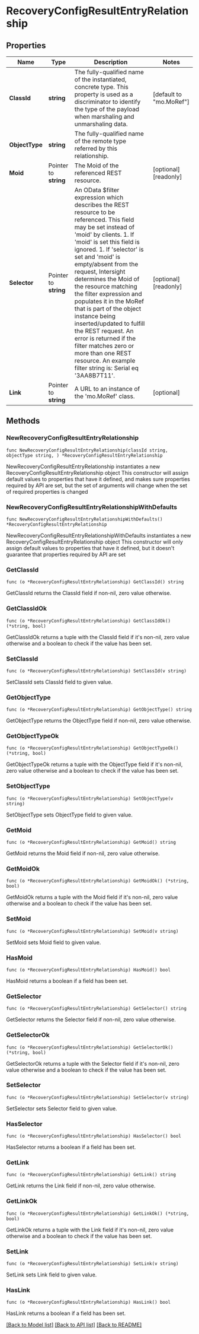 # RecoveryConfigResultEntryRelationship

## Properties

Name | Type | Description | Notes
------------ | ------------- | ------------- | -------------
**ClassId** | **string** | The fully-qualified name of the instantiated, concrete type. This property is used as a discriminator to identify the type of the payload when marshaling and unmarshaling data. | [default to "mo.MoRef"]
**ObjectType** | **string** | The fully-qualified name of the remote type referred by this relationship. | 
**Moid** | Pointer to **string** | The Moid of the referenced REST resource. | [optional] [readonly] 
**Selector** | Pointer to **string** | An OData $filter expression which describes the REST resource to be referenced. This field may be set instead of &#39;moid&#39; by clients. 1. If &#39;moid&#39; is set this field is ignored. 1. If &#39;selector&#39; is set and &#39;moid&#39; is empty/absent from the request, Intersight determines the Moid of the resource matching the filter expression and populates it in the MoRef that is part of the object instance being inserted/updated to fulfill the REST request. An error is returned if the filter matches zero or more than one REST resource. An example filter string is: Serial eq &#39;3AA8B7T11&#39;. | [optional] [readonly] 
**Link** | Pointer to **string** | A URL to an instance of the &#39;mo.MoRef&#39; class. | [optional] 

## Methods

### NewRecoveryConfigResultEntryRelationship

`func NewRecoveryConfigResultEntryRelationship(classId string, objectType string, ) *RecoveryConfigResultEntryRelationship`

NewRecoveryConfigResultEntryRelationship instantiates a new RecoveryConfigResultEntryRelationship object
This constructor will assign default values to properties that have it defined,
and makes sure properties required by API are set, but the set of arguments
will change when the set of required properties is changed

### NewRecoveryConfigResultEntryRelationshipWithDefaults

`func NewRecoveryConfigResultEntryRelationshipWithDefaults() *RecoveryConfigResultEntryRelationship`

NewRecoveryConfigResultEntryRelationshipWithDefaults instantiates a new RecoveryConfigResultEntryRelationship object
This constructor will only assign default values to properties that have it defined,
but it doesn't guarantee that properties required by API are set

### GetClassId

`func (o *RecoveryConfigResultEntryRelationship) GetClassId() string`

GetClassId returns the ClassId field if non-nil, zero value otherwise.

### GetClassIdOk

`func (o *RecoveryConfigResultEntryRelationship) GetClassIdOk() (*string, bool)`

GetClassIdOk returns a tuple with the ClassId field if it's non-nil, zero value otherwise
and a boolean to check if the value has been set.

### SetClassId

`func (o *RecoveryConfigResultEntryRelationship) SetClassId(v string)`

SetClassId sets ClassId field to given value.


### GetObjectType

`func (o *RecoveryConfigResultEntryRelationship) GetObjectType() string`

GetObjectType returns the ObjectType field if non-nil, zero value otherwise.

### GetObjectTypeOk

`func (o *RecoveryConfigResultEntryRelationship) GetObjectTypeOk() (*string, bool)`

GetObjectTypeOk returns a tuple with the ObjectType field if it's non-nil, zero value otherwise
and a boolean to check if the value has been set.

### SetObjectType

`func (o *RecoveryConfigResultEntryRelationship) SetObjectType(v string)`

SetObjectType sets ObjectType field to given value.


### GetMoid

`func (o *RecoveryConfigResultEntryRelationship) GetMoid() string`

GetMoid returns the Moid field if non-nil, zero value otherwise.

### GetMoidOk

`func (o *RecoveryConfigResultEntryRelationship) GetMoidOk() (*string, bool)`

GetMoidOk returns a tuple with the Moid field if it's non-nil, zero value otherwise
and a boolean to check if the value has been set.

### SetMoid

`func (o *RecoveryConfigResultEntryRelationship) SetMoid(v string)`

SetMoid sets Moid field to given value.

### HasMoid

`func (o *RecoveryConfigResultEntryRelationship) HasMoid() bool`

HasMoid returns a boolean if a field has been set.

### GetSelector

`func (o *RecoveryConfigResultEntryRelationship) GetSelector() string`

GetSelector returns the Selector field if non-nil, zero value otherwise.

### GetSelectorOk

`func (o *RecoveryConfigResultEntryRelationship) GetSelectorOk() (*string, bool)`

GetSelectorOk returns a tuple with the Selector field if it's non-nil, zero value otherwise
and a boolean to check if the value has been set.

### SetSelector

`func (o *RecoveryConfigResultEntryRelationship) SetSelector(v string)`

SetSelector sets Selector field to given value.

### HasSelector

`func (o *RecoveryConfigResultEntryRelationship) HasSelector() bool`

HasSelector returns a boolean if a field has been set.

### GetLink

`func (o *RecoveryConfigResultEntryRelationship) GetLink() string`

GetLink returns the Link field if non-nil, zero value otherwise.

### GetLinkOk

`func (o *RecoveryConfigResultEntryRelationship) GetLinkOk() (*string, bool)`

GetLinkOk returns a tuple with the Link field if it's non-nil, zero value otherwise
and a boolean to check if the value has been set.

### SetLink

`func (o *RecoveryConfigResultEntryRelationship) SetLink(v string)`

SetLink sets Link field to given value.

### HasLink

`func (o *RecoveryConfigResultEntryRelationship) HasLink() bool`

HasLink returns a boolean if a field has been set.


[[Back to Model list]](../README.md#documentation-for-models) [[Back to API list]](../README.md#documentation-for-api-endpoints) [[Back to README]](../README.md)


